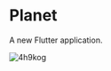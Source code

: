 # Planet

A new Flutter application.

![4h9kog](https://user-images.githubusercontent.com/51445048/95009305-9dcb0880-063e-11eb-95e6-198aadeb7aec.gif)
